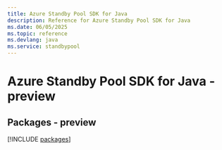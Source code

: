 ```yaml
---
title: Azure Standby Pool SDK for Java
description: Reference for Azure Standby Pool SDK for Java
ms.date: 06/05/2025
ms.topic: reference
ms.devlang: java
ms.service: standbypool
---
```

# Azure Standby Pool SDK for Java - preview
## Packages - preview
[!INCLUDE [packages](standby-pool-index.md)]